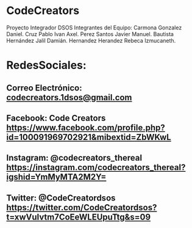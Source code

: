 # CodeCreators
Proyecto Integrador DSOS
Integrantes del Equipo:
  Carmona Gonzalez Daniel.
  Cruz Pablo Ivan Axel.
  Perez Santos Javier Manuel.
  Bautista Hernández Jalil Damián.
  Hernandez Herandez Rebeca Izmucaneth.
  
# RedesSociales:
## Correo Electrónico: codecreators.1dsos@gmail.com
## Facebook: Code Creators https://www.facebook.com/profile.php?id=100091969702921&mibextid=ZbWKwL
## Instagram: @codecreators_thereal https://instagram.com/codecreators_thereal?igshid=YmMyMTA2M2Y=
## Twitter: @CodeCreatordsos https://twitter.com/CodeCreatordsos?t=xwVuIvtm7CoEeWLEUpuTtg&s=09
